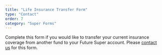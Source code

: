 ```yaml
---
title: "Life Insurance Transfer Form"
type: "Contact"
order: 7
category: "Super Forms"
---
```


Complete this form if you would like to transfer your current insurance coverage from another fund to your Future Super account. Please [contact us](/contact-us) for this form.

